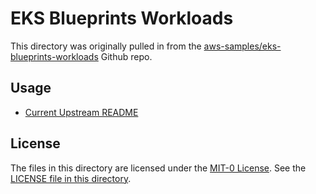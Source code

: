 # EKS Blueprints Workloads

This directory was originally pulled in from the [aws-samples/eks-blueprints-workloads](https://github.com/aws-samples/eks-blueprints-workloads.git) Github repo.

## Usage

- [Current Upstream README](https://github.com/aws-samples/eks-blueprints-workloads/blob/main/README.md)

## License

The files in this directory are licensed under the [MIT-0 License](https://github.com/aws/mit-0). See the [LICENSE file in this directory](./LICENSE.md).
